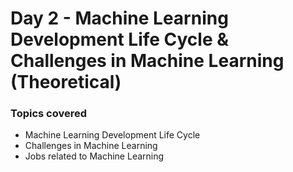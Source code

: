 <h1>Day 2 - Machine Learning Development Life Cycle & Challenges in Machine Learning (Theoretical)</h1>


<h3>Topics covered</h3>

  <ul>
    <li>Machine Learning Development Life Cycle</li>
    <li>Challenges in Machine Learning</li>
    <li>Jobs related to Machine Learning</li>
  </ul>


